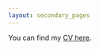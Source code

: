 ```yaml
---
layout: secondary_pages
---
```



You can find my [CV here](/assets/CV_VanessaVillanuevaCollao_2023.pdf).
